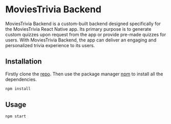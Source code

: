 # MoviesTrivia Backend

MoviesTrivia Backend is a custom-built backend designed specifically for the MoviesTrivia React Native app. Its primary purpose is to generate custom quizzes upon request from the app or provide pre-made quizzes for users. With MoviesTrivia Backend, the app can deliver an engaging and personalized trivia experience to its users.

## Installation

Firstly clone the [repo](https://github.com/esembera/MoviesTriviaBackend.git).
Then use the package manager [npm](https://www.npmjs.com/) to install all the dependencies.

```bash
npm install
```

## Usage

```bash
npm start

```
